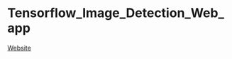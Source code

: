# Tensorflow_Image_Detection_Web_app
[Website](https://rock-paper-scissors-tensorflow.herokuapp.com/)
